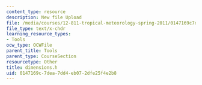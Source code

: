 ```yaml
---
content_type: resource
description: New file Upload
file: /media/courses/12-811-tropical-meteorology-spring-2011/0147169c7dea7dd4eb072dfe25f4e2b8_dimensions.h
file_type: text/x-chdr
learning_resource_types:
- Tools
ocw_type: OCWFile
parent_title: Tools
parent_type: CourseSection
resourcetype: Other
title: dimensions.h
uid: 0147169c-7dea-7dd4-eb07-2dfe25f4e2b8
---
```

